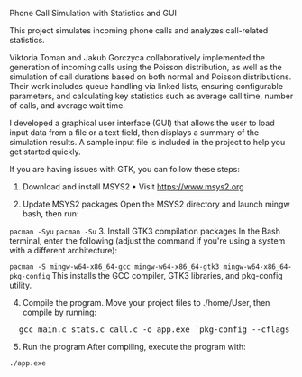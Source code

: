 Phone Call Simulation with Statistics and GUI

This project simulates incoming phone calls and analyzes call-related statistics.

Viktoria Toman and Jakub Gorczyca collaboratively implemented the generation of incoming calls using the Poisson distribution, as well as the simulation of call durations based on both normal and Poisson distributions. Their work includes queue handling via linked lists, ensuring configurable parameters, and calculating key statistics such as average call time, number of calls, and average wait time.

I developed a graphical user interface (GUI) that allows the user to load input data from a file or a text field, then displays a summary of the simulation results.
A sample input file is included in the project to help you get started quickly.


If you are having issues with GTK, you can follow these steps:
1. Download and install MSYS2 • Visit https://www.msys2.org 

2. Update MSYS2 packages Open the MSYS2 directory and launch mingw bash, then run:

`pacman -Syu`
`pacman -Su`
3. Install GTK3 compilation packages In the Bash terminal, enter the following (adjust the command if you're using a system with a different architecture):


`pacman -S mingw-w64-x86_64-gcc mingw-w64-x86_64-gtk3 mingw-w64-x86_64-pkg-config`
This installs the GCC compiler, GTK3 libraries, and pkg-config utility.

4. Compile the program. Move your project files to ./home/User, then compile by running:

<pre>
  gcc main.c stats.c call.c -o app.exe `pkg-config --cflags --libs gtk+-3.0`
</pre>

5. Run the program After compiling, execute the program with:

`./app.exe`

